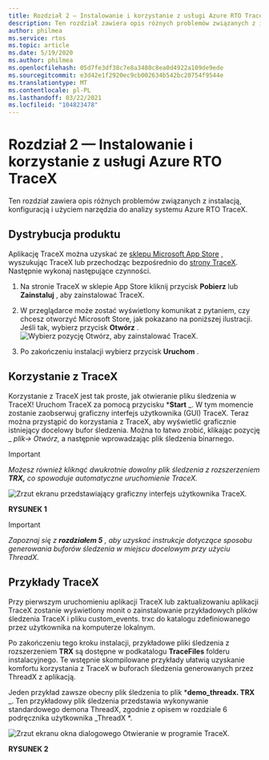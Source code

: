 ```yaml
---
title: Rozdział 2 — Instalowanie i korzystanie z usługi Azure RTO TraceX
description: Ten rozdział zawiera opis różnych problemów związanych z instalacją, konfiguracją i użyciem narzędzia do analizy systemu Azure RTO TraceX.
author: philmea
ms.service: rtos
ms.topic: article
ms.date: 5/19/2020
ms.author: philmea
ms.openlocfilehash: 05d7fe3df38c7e8a3480c8ea0d4922a109de9ede
ms.sourcegitcommit: e3d42e1f2920ec9cb002634b542bc20754f9544e
ms.translationtype: MT
ms.contentlocale: pl-PL
ms.lasthandoff: 03/22/2021
ms.locfileid: "104823478"
---
```

# <a name="chapter-2---installation-and-use-of-azure-rtos-tracex"></a>Rozdział 2 — Instalowanie i korzystanie z usługi Azure RTO TraceX

Ten rozdział zawiera opis różnych problemów związanych z instalacją, konfiguracją i użyciem narzędzia do analizy systemu Azure RTO TraceX. 

## <a name="product-distribution"></a>Dystrybucja produktu

Aplikację TraceX można uzyskać ze [sklepu Microsoft App Store](https://microsoft.com/store/apps) , wyszukując TraceX lub przechodząc bezpośrednio do [strony TraceX](https://www.microsoft.com/p/azure-rtos-tracex/9nf1lfd5xxg3?activetab=pivot:overviewtab). Następnie wykonaj następujące czynności.

1. Na stronie TraceX w sklepie App Store kliknij przycisk **Pobierz** lub **Zainstaluj** , aby zainstalować TraceX.

1. W przeglądarce może zostać wyświetlony komunikat z pytaniem, czy chcesz otworzyć Microsoft Store, jak pokazano na poniższej ilustracji. Jeśli tak, wybierz przycisk **Otwórz** .
![Wybierz pozycję Otwórz, aby zainstalować TraceX.](../guix/media/guix-studio/open-ms-store.png)

1. Po zakończeniu instalacji wybierz przycisk **Uruchom** . 

## <a name="using-tracex"></a>Korzystanie z TraceX

Korzystanie z TraceX jest tak proste, jak otwieranie pliku śledzenia w TraceX! Uruchom TraceX za pomocą przycisku ***Start** _. W tym momencie zostanie zaobserwuj graficzny interfejs użytkownika (GUI) TraceX. Teraz można przystąpić do korzystania z TraceX, aby wyświetlić graficznie istniejący docelowy bufor śledzenia. Można to łatwo zrobić, klikając pozycję _ *_plik-> Otwórz,_* a następnie wprowadzając plik śledzenia binarnego.

>[!IMPORTANT]
>*Możesz również kliknąć dwukrotnie dowolny plik śledzenia z rozszerzeniem **TRX,** co spowoduje automatyczne uruchomienie TraceX.*

![Zrzut ekranu przedstawiający graficzny interfejs użytkownika TraceX.](./media/user-guide/screen_shot_8.png)

**RYSUNEK 1**

>[!IMPORTANT]
>*Zapoznaj się z **rozdziałem 5** , aby uzyskać instrukcje dotyczące sposobu generowania buforów śledzenia w miejscu docelowym przy użyciu ThreadX.*

## <a name="tracex-examples"></a>Przykłady TraceX

Przy pierwszym uruchomieniu aplikacji TraceX lub zaktualizowaniu aplikacji TraceX zostanie wyświetlony monit o zainstalowanie przykładowych plików śledzenia TraceX i pliku custom_events. trxc do katalogu zdefiniowanego przez użytkownika na komputerze lokalnym.

Po zakończeniu tego kroku instalacji, przykładowe pliki śledzenia z rozszerzeniem **TRX** są dostępne w podkatalogu **TraceFiles** folderu instalacyjnego. Te wstępnie skompilowane przykłady ułatwią uzyskanie komfortu korzystania z TraceX w buforach śledzenia generowanych przez ThreadX z aplikacją.

Jeden przykład zawsze obecny plik śledzenia to plik ***demo_threadx. TRX** _. Ten przykładowy plik śledzenia przedstawia wykonywanie standardowego demona ThreadX, zgodnie z opisem w rozdziale 6 podręcznika użytkownika _ThreadX *.

![Zrzut ekranu okna dialogowego Otwieranie w programie TraceX.](./media/user-guide/screen_shot_9.png)

**RYSUNEK 2**
